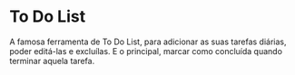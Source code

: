 # To Do List
A famosa ferramenta de To Do List, para adicionar as suas tarefas diárias, poder editá-las e excluílas. E o principal, marcar como concluída quando terminar aquela tarefa.